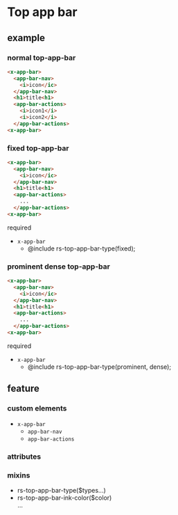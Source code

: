 # Top app bar
## example
### normal top-app-bar
```html
<x-app-bar>
  <app-bar-nav>
    <i>icon</ic>
  </app-bar-nav>
  <h1>title<h1>
  <app-bar-actions>
    <i>icon1</i>
    <i>icon2</i>
  </app-bar-actions>
<x-app-bar>
```
### fixed top-app-bar
```html
<x-app-bar>
  <app-bar-nav>
    <i>icon</ic>
  </app-bar-nav>
  <h1>title<h1>
  <app-bar-actions>
    ...
  </app-bar-actions>
<x-app-bar>
```
required
* `x-app-bar`
  * @include rs-top-app-bar-type(fixed);  
### prominent dense top-app-bar
```html
<x-app-bar>
  <app-bar-nav>
    <i>icon</ic>
  </app-bar-nav>
  <h1>title<h1>
  <app-bar-actions>
    ...
  </app-bar-actions>
<x-app-bar>
```
required
* `x-app-bar`
  * @include rs-top-app-bar-type(prominent, dense);

## feature
### custom elements
  * `x-app-bar`
    * `app-bar-nav`
    * `app-bar-actions`

### attributes
### mixins
* rs-top-app-bar-type($types...)
* rs-top-app-bar-ink-color($color)  
  ...